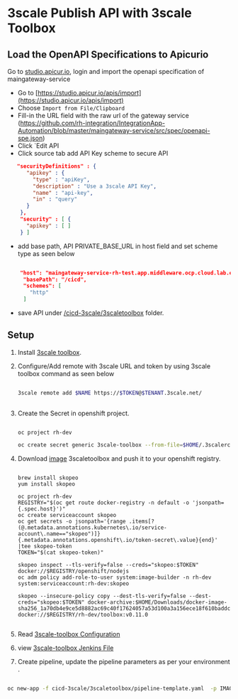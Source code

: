 # 3scale Publish API with 3scale Toolbox


##  Load the OpenAPI Specifications to Apicurio

Go to [studio.apicur.io](https://studio.apicur.io/), login and import the openapi specification of maingateway-service

* Go to [https://studio.apicur.io/apis/import](https://studio.apicur.io/apis/import)
* Choose `Import from File/Clipboard`
* Fill-in the URL field with the raw url of the gateway service (https://github.com/rh-integration/IntegrationApp-Automation/blob/master/maingateway-service/src/spec/openapi-spe.json)
* Click `Edit API
* Click source tab add API Key scheme to secure API

```json
   "securityDefinitions" : {
      "apikey" : {
        "type" : "apiKey",
        "description" : "Use a 3scale API Key",
        "name" : "api-key",
        "in" : "query"
      }
    },
    "security" : [ {
      "apikey" : [ ]
    } ]

```
* add base path, API PRIVATE_BASE_URL in host field and set scheme type as seen below

```json

    "host": "maingateway-service-rh-test.app.middleware.ocp.cloud.lab.eng.bos.redhat.com",
     "basePath": "/cicd",
     "schemes": [
       "http"
     ]

```

* save API under [/cicd-3scale/3scaletoolbox](/cicd-3scale/3scaletoolbox) folder.


## Setup

1. Install [3scale toolbox](https://github.com/3scale/3scale_toolbox_packaging).

2. Configure/Add remote with 3scale URL and token by using 3scale toolbox command as seen below
	
	```sh
	
   3scale remote add $NAME https://$TOKEN@$TENANT.3scale.net/
		
	```
3. Create the Secret in openshift project.

	```sh
	
	oc project rh-dev
	
	oc create secret generic 3scale-toolbox --from-file=$HOME/.3scalerc.yaml
	```
4. Download [image](https://brewweb.engineering.redhat.com/brew/buildinfo?buildID=915212) 3scaletoolbox and push it to your openshift registry.
 
    ```
    
    brew install skopeo
    yum install skopeo
    
    oc project rh-dev
    REGISTRY="$(oc get route docker-registry -n default -o 'jsonpath={.spec.host}')"
    oc create serviceaccount skopeo
    oc get secrets -o jsonpath='{range .items[?(@.metadata.annotations.kubernetes\.io/service-account\.name=="skopeo")]}{.metadata.annotations.openshift\.io/token-secret\.value}{end}' |tee skopeo-token
    TOKEN="$(cat skopeo-token)"
    
    skopeo inspect --tls-verify=false --creds="skopeo:$TOKEN" docker://$REGISTRY/openshift/nodejs
    oc adm policy add-role-to-user system:image-builder -n rh-dev system:serviceaccount:rh-dev:skopeo
    
    skopeo --insecure-policy copy --dest-tls-verify=false --dest-creds="skopeo:$TOKEN" docker-archive:$HOME/Downloads/docker-image-sha256_1a70db4e9ce5d8882ac69c40f17624057a53d100a3a156ece18f610baddc4af7.x86_64.tar.gz docker://$REGISTRY/rh-dev/toolbox:v0.11.0
    
    
    ```
5. Read [3scale-toolbox Configuration]( https://github.com/rh-integration/3scale-toolbox-jenkins-samples )

6. view [3scale-toolbox Jenkins File](https://raw.githubusercontent.com/rh-integration/IntegrationApp-Automation/master/cicd-3scale/3scaletoolbox/Jenkinsfile)

7. Create pipeline, update the pipeline parameters as per your environment .

```sh

oc new-app -f cicd-3scale/3scaletoolbox/pipeline-template.yaml  -p IMAGE_NAMESPACE=rh-dev -p DEV_PROJECT=rh-dev -p TEST_PROJECT=rh-test -p PROD_PROJECT=rh-prod  -p PRIVATE_BASE_URL=http://maingateway-service-rh-test.app.middleware.ocp.cloud.lab.eng.bos.redhat.com -p PUBLIC_PRODUCTION_WILDCARD_DOMAIN=app.middleware.ocp.cloud.lab.eng.bos.redhat.com -p PUBLIC_STAGING_WILDCARD_DOMAIN=staging.app.middleware.ocp.cloud.lab.eng.bos.redhat.com -p DEVELOPER_ACCOUNT_ID=developer 

```




